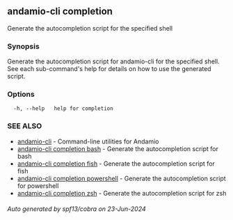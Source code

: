 ## andamio-cli completion

Generate the autocompletion script for the specified shell

### Synopsis

Generate the autocompletion script for andamio-cli for the specified shell.
See each sub-command's help for details on how to use the generated script.


### Options

```
  -h, --help   help for completion
```

### SEE ALSO

* [andamio-cli](andamio-cli.md)	 - Command-line utilities for Andamio
* [andamio-cli completion bash](andamio-cli_completion_bash.md)	 - Generate the autocompletion script for bash
* [andamio-cli completion fish](andamio-cli_completion_fish.md)	 - Generate the autocompletion script for fish
* [andamio-cli completion powershell](andamio-cli_completion_powershell.md)	 - Generate the autocompletion script for powershell
* [andamio-cli completion zsh](andamio-cli_completion_zsh.md)	 - Generate the autocompletion script for zsh

###### Auto generated by spf13/cobra on 23-Jun-2024
